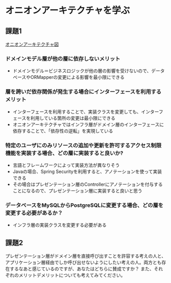 
# オニオンアーキテクチャを学ぶ

## 課題1
[オニオンアーキテクチャ図](https://www.figma.com/file/QfzzQtjFU7rzy6KAi4VwhV/Praha_Challenge?node-id=606%3A2160)

### ドメインモデル層が他の層に依存しないメリット
* ドメインモデル＝ビジネスロジックが他の層の影響を受けないので、データベースやORMapperの変更による影響を最小限にできる

### 層を跨いだ依存関係が発生する場合にインターフェースを利用するメリット
* インターフェースを利用することで、実装クラスを変更しても、インターフェースを利用している箇所の変更は最小限にできる
* オニオンアーキテクチャではインフラ層がドメイン層のインターフェースに依存することで、「依存性の逆転」を実現している

### 特定のユーザにのみリソースの追加や更新を許可するアクセス制限機能を実装する場合、どの層に実装すると良いか?
* 言語とフレームワークによって実装方法が異なりそう
* Javaの場合、Spring Securityを利用すると、アノテーションを使って実装できる
* その場合はプレゼンテーション層のControllerにアノテーションを付与することになるので、プレゼンテーション層に実装すると良いと思う

### データベースをMySQLからPostgreSQLに変更する場合、どの層を変更する必要があるか？
* インフラ層の実装クラスを変更する必要がある

## 課題2
プレゼンテーション層がドメイン層を直接呼び出すことを許容する考えの人と、アプリケーション層経由でしか呼び出せないようにしたい考えの人。両方とも存在するなあと感じているのですが、あなたはどちらに賛成ですか？
また、それぞれのメリットデメリットについても考えてみてください。
